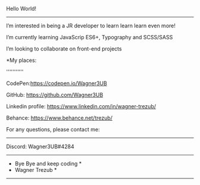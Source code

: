 Hello World!

------------

I’m interested in being a JR developer to learn learn learn even more!

I’m currently learning JavaScrip ES6+, Typography and SCSS/SASS

I’m looking to collaborate on front-end projects

*My places:

'''''''''''

CodePen:https://codepen.io/Wagner3UB

GitHub: https://github.com/Wagner3UB

Linkedin profile: https://www.linkedin.com/in/wagner-trezub/

Behance: https://www.behance.net/trezub/

For any questions, please contact me:

---------------------------------------

Discord: Wagner3UB#4284

 ***************************
 * Bye Bye and keep coding *
 * Wagner Trezub           *
 ***************************
